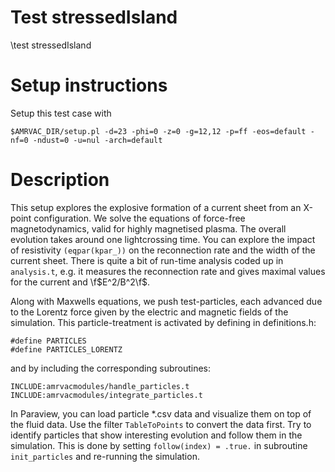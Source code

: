 # Test stressedIsland

\test stressedIsland

# Setup instructions

Setup this test case with

    $AMRVAC_DIR/setup.pl -d=23 -phi=0 -z=0 -g=12,12 -p=ff -eos=default -nf=0 -ndust=0 -u=nul -arch=default

# Description

This setup explores the explosive formation of a current sheet from an X-point
configuration. We solve the equations of force-free magnetodynamics, valid for
highly magnetised plasma. The overall evolution takes around one lightcrossing
time. You can explore the impact of resistivity `(eqpar(kpar_))` on the
reconnection rate and the width of the current sheet. There is quite a bit of
run-time analysis coded up in `analysis.t`, e.g. it measures the reconnection
rate and gives maximal values for the current and \f$E^2/B^2\f$.

Along with Maxwells equations, we push test-particles, each advanced due to the
Lorentz force given by the electric and magnetic fields of the simulation. This
particle-treatment is activated by defining in definitions.h:

    #define PARTICLES
    #define PARTICLES_LORENTZ

and by including the corresponding subroutines:

    INCLUDE:amrvacmodules/handle_particles.t
    INCLUDE:amrvacmodules/integrate_particles.t

In Paraview, you can load particle *.csv data and visualize them on top of the
fluid data. Use the filter `TableToPoints` to convert the data first. Try to
identify particles that show interesting evolution and follow them in the
simulation. This is done by setting `follow(index) = .true.` in subroutine
`init_particles` and re-running the simulation.



